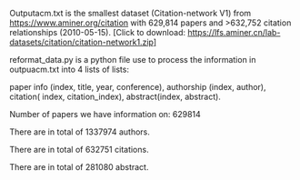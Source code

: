 Outputacm.txt is the smallest dataset (Citation-network V1) from https://www.aminer.org/citation with 629,814 papers and >632,752 citation relationships (2010-05-15).
[Click to download: https://lfs.aminer.cn/lab-datasets/citation/citation-network1.zip]

reformat_data.py is a python file use to process the information in outpuacm.txt into 4 lists of lists: 

paper info (index, title, year, conference), authorship (index, author), citation( index, citation_index), abstract(index, abstract).

Number of papers we have information on:  629814

There are in total of 1337974 authors.

There are in total of 632751 citations.

There are in total of 281080 abstract.
